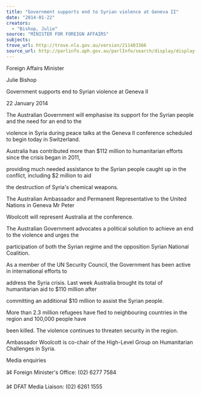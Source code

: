 ```yaml
---
title: "Government supports end to Syrian violence at Geneva II"
date: "2014-01-22"
creators:
  - "Bishop, Julie"
source: "MINISTER FOR FOREIGN AFFAIRS"
subjects:
trove_url: http://trove.nla.gov.au/version/211403366
source_url: http://parlinfo.aph.gov.au/parlInfo/search/display/display.w3p;query=Id%3A%22media/pressrel/2956402%22
---
```


 Foreign Affairs Minister 

 Julie Bishop 

 Government supports end to Syrian violence at Geneva II 

 22 January 2014 

 The Australian Government will emphasise its support for the Syrian people and the need for an end to the 

 violence in Syria during peace talks at the Geneva II conference scheduled to begin today in Switzerland. 

 Australia has contributed more than $112 million to humanitarian efforts since the crisis began in 2011, 

 providing much needed assistance to the Syrian people caught up in the conflict, including $2 million to aid 

 the destruction of Syria's chemical weapons. 

 The Australian Ambassador and Permanent Representative to the United Nations in Geneva Mr Peter 

 Woolcott will represent Australia at the conference. 

 The Australian Government advocates a political solution to achieve an end to the violence and urges the 

 participation of both the Syrian regime and the opposition Syrian National Coalition. 

 As a member of the UN Security Council, the Government has been active in international efforts to 

 address the Syria crisis. Last week Australia brought its total of humanitarian aid to $110 million after 

 committing an additional $10 million to assist the Syrian people. 

 More than 2.3 million refugees have fled to neighbouring countries in the region and 100,000 people have 

 been killed. The violence continues to threaten security in the region. 

 Ambassador Woolcott is co-chair of the High-Level Group on Humanitarian Challenges in Syria.  

 Media enquiries 

 â¢ Foreign Minister's Office: (02) 6277 7584  

 â¢ DFAT Media Liaison: (02) 6261 1555  

 

